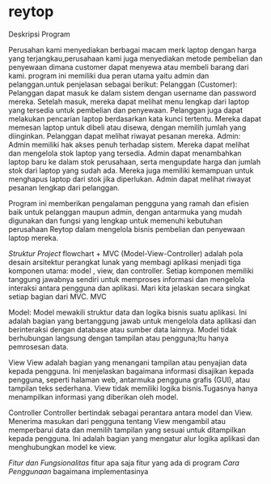 # reytop
Deskripsi Program

Perusahan kami menyediakan berbagai macam merk laptop dengan harga yang terjangkau,perusahaan kami juga menyediakan metode pembelian dan penyewaan dimana customer dapat menyewa atau membeli barang dari kami.
program ini memiliki dua peran utama yaitu admin dan pelanggan.untuk penjelasan sebagai berikut:
Pelanggan (Customer):
  Pelanggan dapat masuk ke dalam sistem dengan username dan password mereka.
  Setelah masuk, mereka dapat melihat menu lengkap dari laptop yang tersedia untuk pembelian dan penyewaan.
  Pelanggan juga dapat melakukan pencarian laptop berdasarkan kata kunci tertentu.
  Mereka dapat memesan laptop untuk dibeli atau disewa, dengan memilih jumlah yang diinginkan.
  Pelanggan dapat melihat riwayat pesanan mereka.
Admin:
  Admin memiliki hak akses penuh terhadap sistem.
  Mereka dapat melihat dan mengelola stok laptop yang tersedia.
  Admin dapat menambahkan laptop baru ke dalam stok perusahaan, serta mengupdate harga dan jumlah stok dari laptop yang sudah ada.
  Mereka juga memiliki kemampuan untuk menghapus laptop dari stok jika diperlukan.
  Admin dapat melihat riwayat pesanan lengkap dari pelanggan.

  Program ini memberikan pengalaman pengguna yang ramah dan efisien baik untuk pelanggan maupun admin, dengan antarmuka yang mudah digunakan dan fungsi yang lengkap untuk memenuhi kebutuhan perusahaan Reytop dalam mengelola bisnis pembelian dan penyewaan laptop mereka.

*Struktur Project*
flowchart +
MVC (Model-View-Controller) adalah  pola desain arsitektur perangkat lunak yang membagi aplikasi menjadi tiga komponen utama: model , view, dan controller. Setiap komponen memiliki tanggung jawabnya sendiri untuk memproses informasi dan mengelola interaksi antara pengguna dan aplikasi. Mari kita jelaskan secara singkat setiap bagian dari MVC.
MVC 


Model: Model mewakili struktur data dan logika bisnis suatu aplikasi.
 Ini adalah bagian yang bertanggung jawab untuk mengelola data aplikasi dan berinteraksi dengan database atau sumber data lainnya.
 Model tidak berhubungan langsung dengan tampilan atau pengguna;Itu hanya  pemrosesan data.


View
View adalah bagian yang menangani tampilan atau penyajian data kepada pengguna.
 Ini menjelaskan bagaimana informasi disajikan kepada pengguna, seperti halaman web, antarmuka pengguna grafis (GUI), atau tampilan teks sederhana.
 View tidak memiliki logika bisnis.Tugasnya hanya  menampilkan informasi yang diberikan oleh model.


Controller
 Controller bertindak sebagai perantara antara model dan View.
 Menerima masukan dari pengguna tentang View mengambil atau memperbarui data dan memilih tampilan yang sesuai untuk ditampilkan kepada pengguna.
 Ini adalah bagian yang mengatur alur logika aplikasi dan menghubungkan model ke view.


*Fitur dan Fungsionalitas*
fitur 
apa saja fitur yang ada di program
*Cara Penggunaan*
bagaimana implementasinya
